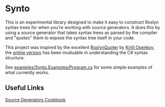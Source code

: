 # Synto

This is an experimental library designed to make it easy to construct Roslyn syntax trees for when you're working with source generators. It does this by using a source generator that takes syntax trees as parsed by the compiler and "quotes" them to expose the syntax tree itself in your code.

This project was inspired by the excellent [RoslynQuoter](https://github.com/KirillOsenkov/RoslynQuoter) by [Kirill Osenkov](https://github.com/KirillOsenkov/), the [online version](https://roslynquoter.azurewebsites.net/) has been invaluable in understanding the C# syntax structure.


See [examples/Synto.Examples/Program.cs](examples/Synto.Examples/Program.cs) for some simple examples of what currently works.


## Useful Links
[Source Generators Cookbook](https://github.com/dotnet/roslyn/blob/main/docs/features/source-generators.cookbook.md)

